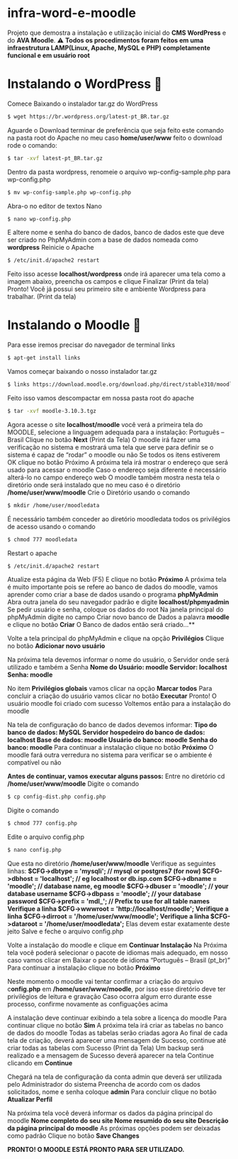 # infra-word-e-moodle
Projeto que demostra a instalação e utilização inicial do **CMS WordPress** e do **AVA Moodle**.
:warning: **Todos os procedimentos foram feitos em uma infraestrutura LAMP(Linux, Apache, MySQL e PHP) completamente funcional e em usuário root**
# Instalando o WordPress :pencil:
Comece Baixando o instalador tar.gz do WordPress
```bash
$ wget https://br.wordpress.org/latest-pt_BR.tar.gz
```
Aguarde o Download terminar de preferência que seja feito este comando na pasta root do Apache no meu caso **home/user/www** feito o download rode o comando:
```bash
$ tar -xvf latest-pt_BR.tar.gz
```
Dentro da pasta wordpress, renomeie o arquivo wp-config-sample.php para wp-config.php
```bash
$ mv wp-config-sample.php wp-config.php
```
Abra-o no editor de textos Nano
```bash
$ nano wp-config.php
```
E altere nome e senha do banco de dados, banco de dados este que deve ser criado no PhpMyAdmin com a base de dados nomeada como **wordpress**
Reinicie o Apache
```bash
$ /etc/init.d/apache2 restart
```
Feito isso acesse **localhost/wordpress** onde irá aparecer uma tela como a imagem abaixo, preencha os campos e clique Finalizar
(Print da tela)
Pronto! Você já possui seu primeiro site e ambiente Wordpress para trabalhar.
(Print da tela)
# Instalando o Moodle :pencil:
Para esse iremos precisar do navegador de terminal links
```bash
$ apt-get install links
```
Vamos começar baixando o nosso instalador tar.gz
```bash
$ links https://download.moodle.org/download.php/direct/stable310/moodle-3.10.3.tgz
```
Feito isso vamos descompactar em nossa pasta root do apache
```bash
$ tar -xvf moodle-3.10.3.tgz
```
Agora acesse o site **localhost/moodle** você verá a primeira tela do MOODLE, selecione a linguagem adequada para a instalação: Português – Brasil
Clique no botão **Next**
(Print da Tela)
O moodle irá fazer uma verificação no sistema e mostrará uma tela que serve para definir se o sistema é capaz de “rodar” o moodle ou não
Se todos os itens estiverem OK clique no botão Próximo
A próxima tela irá mostrar o endereço que será usado para acessar o moodle
Caso o endereço seja diferente é necessário alterá-lo no campo endereço web
O moodle também mostra nesta tela o diretório onde será instalado que no meu caso é o diretório **/home/user/www/moodle**
Crie o Diretório usando o comando 
```bash
$ mkdir /home/user/moodledata
```
É necessário também conceder ao diretório moodledata todos os privilégios de acesso usando o comando 
```bash
$ chmod 777 moodledata
```
Restart o apache 
```bash
$ /etc/init.d/apache2 restart
```
Atualize esta página da Web (F5)
E clique no botão **Próximo**
A próxima tela é muito importante pois se refere ao banco de dados do moodle, vamos aprender como criar a base de dados usando o programa **phpMyAdmin**
Abra outra janela do seu navegador padrão e digite **localhost/phpmyadmin**
Se pedir usuário e senha, coloque os dados do root
Na janela principal do phpMyAdmin digite no campo Criar novo banco de Dados a palavra **moodle** e clique no botão **Criar**
O Banco de dados então será criado...**

Volte a tela principal do phpMyAdmin e clique na opção **Privilégios**
Clique no botão **Adicionar novo usuário**

Na próxima tela devemos informar o nome do usuário, o Servidor onde será utilizado e também a Senha
**Nome do Usuário: moodle
Servidor: localhost
Senha: moodle**

No item **Privilégios globais** vamos clicar na opção **Marcar todos**
Para concluir a criação do usuário vamos clicar no botão **Executar**
Pronto! O usuário moodle foi criado com sucesso
Voltemos então para a instalação do moodle

Na tela de configuração do banco de dados devemos informar:
**Tipo do banco de dados: MySQL
Servidor hospedeiro do banco de dados: localhost
Base de dados: moodle
Usuário do banco: moodle
Senha do banco: moodle**
Para continuar a instalação clique no botão **Próximo**
O moodle fará outra verredura no sistema para verificar se o ambiente é compatível ou não

**Antes de continuar, vamos executar alguns passos:**
Entre no diretório cd **/home/user/www/moodle**
Digite o comando
```bash
$ cp config-dist.php config.php
``` 
Digite o comando
```bash
$ chmod 777 config.php
``` 
Edite o arquivo config.php
```bash
$ nano config.php
``` 
Que esta no diretório **/home/user/www/moodle**
Verifique as seguintes linhas:
**$CFG->dbtype = 'mysqli'; // mysql or postgres7 (for now)
$CFG->dbhost = 'localhost'; // eg localhost or db.isp.com
$CFG->dbname = 'moodle'; // database name, eg moodle
$CFG->dbuser = 'moodle'; // your database username
$CFG->dbpass = 'moodle'; // your database password
$CFG->prefix = 'mdl_'; // Prefix to use for all table names
Verifique a linha $CFG->wwwroot = 'http://localhost/moodle';
Verifique a linha $CFG->dirroot = '/home/user/www/moodle';
Verifique a linha $CFG->dataroot = '/home/user/moodledata';**
Elas devem estar exatamente deste jeito
Salve e feche o arquivo config.php

Volte a instalação do moodle e clique em **Continuar Instalação**
Na Próxima tela você poderá selecionar o pacote de idiomas mais adequado, em nosso caso vamos clicar em Baixar o pacote de idioma “Português – Brasil (pt_br)”
Para continuar a instalação clique no botão **Próximo**

Neste momento o moodle vai tentar confirmar a criação do arquivo c**onfig.php** em **/home/user/www/moodle**, por isso esse diretório deve ter privilégios de leitura e gravação
Caso ocorra algum erro durante esse processo, confirme novamente as configuações acima

A instalação deve continuar exibindo a tela sobre a licença do moodle
Para continuar clique no botão **Sim**
A próxima tela irá criar as tabelas no banco de dados do moodle
Todas as tabelas serão criadas agora
Ao final de cada tela de criação, deverá aparecer uma mensagem de Sucesso, continue até criar todas as tabelas com Sucesso
(Print da Tela)
Um backup será realizado e a mensagem de Sucesso deverá aparecer na tela
Continue clicando em **Continue**

Chegará na tela de configuração da conta admin que deverá ser utilizada pelo Administrador do sistema
Preencha de acordo com os dados solicitados, nome e senha coloque **admin**
Para concluir clique no botão **Atualizar Perfil**

Na próxima tela você deverá informar os dados da página principal do moodle
**Nome completo do seu site
Nome resumido do seu site
Descrição da página principal do moodle**
As próximas opções podem ser deixadas como padrão
Clique no botão **Save Changes**

**PRONTO! O MOODLE ESTÁ PRONTO PARA SER UTILIZADO.**
